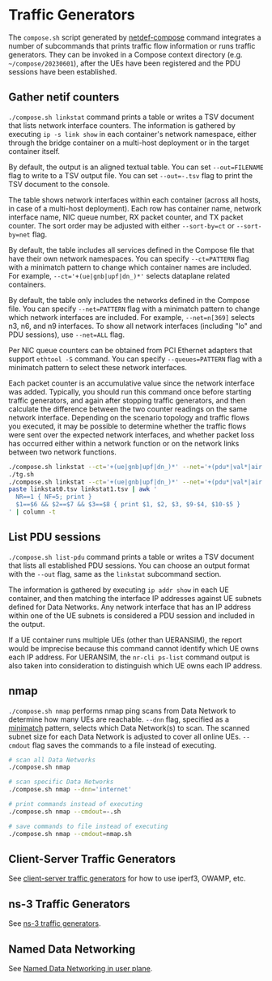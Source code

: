 # Traffic Generators

The `compose.sh` script generated by [netdef-compose](../netdef-compose/README.md) command integrates a number of subcommands that prints traffic flow information or runs traffic generators.
They can be invoked in a Compose context directory (e.g. `~/compose/20230601`), after the UEs have been registered and the PDU sessions have been established.

## Gather netif counters

`./compose.sh linkstat` command prints a table or writes a TSV document that lists network interface counters.
The information is gathered by executing `ip -s link show` in each container's network namespace, either through the bridge container on a multi-host deployment or in the target container itself.

By default, the output is an aligned textual table.
You can set `--out=FILENAME` flag to write to a TSV output file.
You can set `--out=-.tsv` flag to print the TSV document to the console.

The table shows network interfaces within each container (across all hosts, in case of a multi-host deployment).
Each row has container name, network interface name, NIC queue number, RX packet counter, and TX packet counter.
The sort order may be adjusted with either `--sort-by=ct` or `--sort-by=net` flag.

By default, the table includes all services defined in the Compose file that have their own network namespaces.
You can specify `--ct=PATTERN` flag with a minimatch pattern to change which container names are included.
For example, `--ct='+(ue|gnb|upf|dn_)*'` selects dataplane related containers.

By default, the table only includes the networks defined in the Compose file.
You can specify `--net=PATTERN` flag with a minimatch pattern to change which network interfaces are included.
For example, `--net=n[369]` selects n3, n6, and n9 interfaces.
To show all network interfaces (including "lo" and PDU sessions), use `--net=ALL` flag.

Per NIC queue counters can be obtained from PCI Ethernet adapters that support `ethtool -S` command.
You can specify `--queues=PATTERN` flag with a minimatch pattern to select these network interfaces.

Each packet counter is an accumulative value since the network interface was added.
Typically, you should run this command once before starting traffic generators, and again after stopping traffic generators, and then calculate the difference between the two counter readings on the same network interface.
Depending on the scenario topology and traffic flows you executed, it may be possible to determine whether the traffic flows were sent over the expected network interfaces, and whether packet loss has occurred either within a network function or on the network links between two network functions.

```bash
./compose.sh linkstat --ct='+(ue|gnb|upf|dn_)*' --net='+(pdu*|val*|air|n3|n6)' --queues='+(n3|n6)' --out=linkstat0.tsv
./tg.sh
./compose.sh linkstat --ct='+(ue|gnb|upf|dn_)*' --net='+(pdu*|val*|air|n3|n6)' --queues='+(n3|n6)' --out=linkstat1.tsv
paste linkstat0.tsv linkstat1.tsv | awk '
  NR==1 { NF=5; print }
  $1==$6 && $2==$7 && $3==$8 { print $1, $2, $3, $9-$4, $10-$5 }
' | column -t
```

## List PDU sessions

`./compose.sh list-pdu` command prints a table or writes a TSV document that lists all established PDU sessions.
You can choose an output format with the `--out` flag, same as the `linkstat` subcommand section.

The information is gathered by executing `ip addr show` in each UE container, and then matching the interface IP addresses against UE subnets defined for Data Networks.
Any network interface that has an IP address within one of the UE subnets is considered a PDU session and included in the output.

If a UE container runs multiple UEs (other than UERANSIM), the report would be imprecise because this command cannot identify which UE owns each IP address.
For UERANSIM, the `nr-cli ps-list` command output is also taken into consideration to distinguish which UE owns each IP address.

## nmap

`./compose.sh nmap` performs nmap ping scans from Data Network to determine how many UEs are reachable.
`--dnn` flag, specified as a [minimatch](https://www.npmjs.com/package/minimatch) pattern, selects which Data Network(s) to scan.
The scanned subnet size for each Data Network is adjusted to cover all online UEs.
`--cmdout` flag saves the commands to a file instead of executing.

```bash
# scan all Data Networks
./compose.sh nmap

# scan specific Data Networks
./compose.sh nmap --dnn='internet'

# print commands instead of executing
./compose.sh nmap --cmdout=-.sh

# save commands to file instead of executing
./compose.sh nmap --cmdout=nmap.sh
```

## Client-Server Traffic Generators

See [client-server traffic generators](tgcs.md) for how to use iperf3, OWAMP, etc.

## ns-3 Traffic Generators

See [ns-3 traffic generators](ns3.md).

## Named Data Networking

See [Named Data Networking in user plane](NDN.md).

